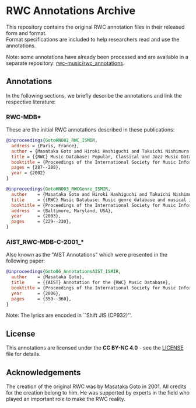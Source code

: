 # RWC Annotations Archive

This repository contains the original RWC annotation files in their released form and format.  
Format specifications are included to help researchers read and use the annotations.

Note: some annotations have already been processed and are available in a separate repository: [rwc-music/rwc_annotations](https://github.com/rwc-music/rwc_annotations).

## Annotations

In the following sections, we briefly describe the annotations and link the respective literature:

### RWC-MDB*

These are the initial RWC annotations described in these publications:

```bibtex
@inproceedings{GotoHNO02_RWC_ISMIR,
  address = {Paris, France},
  author = {Masataka Goto and Hiroki Hashiguchi and Takuichi Nishimura and Ryuichi Oka},
  title = {{RWC} Music Database: Popular, Classical and Jazz Music Databases},
  booktitle = {Proceedings of the International Society for Music Information Retrieval Conference ({ISMIR})},
  pages = {287--288},
  year = {2002}
}
```

```bibtex
@inproceedings{GotoHNO03_RWCGenre_ISMIR,
  author    = {Masataka Goto and Hiroki Hashiguchi and Takuichi Nishimura and Ryuichi Oka},
  title     = {{RWC} Music Database: Music genre database and musical instrument sound database},
  booktitle = {Proceedings of the International Society for Music Information Retrieval Conference ({ISMIR})},
  address   = {Baltimore, Maryland, USA},
  year      = {2003},
  pages     = {229--230},
}
```

### AIST_RWC-MDB-C-2001_*

Also known as the "AIST Annotations" which were presented in the following paper:

```bibtex
@inproceedings{Goto06_AnnotationsAIST_ISMIR,
  author    = {Masataka Goto},
  title     = {{AIST} Annotation for the {RWC} Music Database},
  booktitle = {Proceedings of the International Society for Music Information Retrieval Conference ({ISMIR})},
  year      = {2006},
  pages     = {359--360},
}
```

Note: The lyrics are encoded in ``Shift JIS (CP932)''.

## License

This annotations are licensed under the **CC BY-NC 4.0** - see the [LICENSE](./LICENSE) file for details.

## Acknowledgements

The creation of the original RWC was by Masataka Goto in 2001. All credits for the creation belong to him.
He was supported by experts in the field who played an important role to make the RWC reality.
